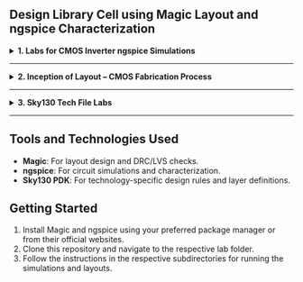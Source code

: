 
## Design Library Cell using Magic Layout and ngspice Characterization

<details>

<summary><strong>1. Labs for CMOS Inverter ngspice Simulations</strong></summary>

**SPICE deck creation for CMOS invertor**

---

### Component connectivity

<img width="285" alt="Screenshot 2024-11-19 at 8 58 11 PM" src="https://github.com/user-attachments/assets/79a09ed5-3c80-4be3-a236-02e77cb08fc6">

### Component values

<img width="312" alt="Screenshot 2024-11-19 at 8 58 41 PM" src="https://github.com/user-attachments/assets/7ad77073-1356-4c1f-bc53-14cc3b4b3473">

<img width="388" alt="Screenshot 2024-11-19 at 8 59 08 PM" src="https://github.com/user-attachments/assets/f93f1a74-292f-4885-9649-8df6b9a7376a">

### Identify the nodes

<img width="483" alt="Screenshot 2024-11-19 at 8 59 26 PM" src="https://github.com/user-attachments/assets/1394a1e5-baaa-4461-9278-57089e6cc2df">

### Naming nodes

<img width="343" alt="Screenshot 2024-11-19 at 8 59 43 PM" src="https://github.com/user-attachments/assets/ec15f6e9-1e07-4f50-b4db-2831af3417dc">

---

## SPICE DECK

```
*** MODEL Descriptions ***
*** NETLIST Description ***
Ml out in vdd vdd pmos W=0.375u L=0.25u
M2 out in 0 0 nmos W=0.375u L=0.25u

cload out 0 10f

vdd udd 0 2.5
Vin in 0 2.5
*** SIMULATION Commands ***
.op
.dc Vin 0 2.5 0.05
*** .include tsmc_025um _model.mod ***
.LIB "tsmc 025um model.mod" CMOS_MODELS
.end
```

## SPICE simulation

SPICE waveform : Wn=Wp=0.375u, Ln,p=0.25u device (Wn/Ln=Wp/Lp = 1.5)

<img width="871" alt="Screenshot 2024-11-19 at 9 04 28 PM" src="https://github.com/user-attachments/assets/c4dda6a3-4317-4ddf-bdc8-97fe451efbd0">

SPICE waveform : Wn=0.375, Wp=0.9375u, Ln,p=0.25u device (Wn/Ln=1.5, Wp/Lp = 2.5)

<img width="871" alt="Screenshot 2024-11-19 at 9 05 40 PM" src="https://github.com/user-attachments/assets/cfcf9cb3-37ec-4e54-8d76-f9e0e51feaf6">

---

## Switching threshold VM

<img width="1385" alt="Screenshot 2024-11-19 at 9 09 24 PM" src="https://github.com/user-attachments/assets/a40c953f-0469-4d5d-9d4f-79ba9f7e380a">

<img width="1440" alt="Screenshot 2024-11-19 at 9 11 14 PM" src="https://github.com/user-attachments/assets/cd642a28-4d41-4991-bad5-3815aa8d2de1">

---

`git clone https://github.com/nickson-jose/vsdstdcelldesign.git`

 copy the sky130A.tech from `/openlane_working_dir/pdks/sky130A/libs.tech/magic` file to `/openlane_working_dir/vsdstdcelldesign/` directory

 `magic -T sky130A.tech sky130_inv.mag &`
 
 <img width="375" alt="Screenshot 2024-11-19 at 9 30 06 PM" src="https://github.com/user-attachments/assets/adae7058-a395-4781-b509-fc8d6c8d4cbf">

</details>

---

<details>
<summary><strong>2. Inception of Layout – CMOS Fabrication Process</strong></summary>

This lab introduces the basics of CMOS layout design, covering:
- The CMOS fabrication process steps (oxidation, diffusion, etching, etc.).
- Understanding design layers in Magic.
- Creating the layout of a simple CMOS circuit (e.g., an inverter) using design rules.

### Create active regions

**Step 1:** Selecting a substrate

<img width="918" alt="Screenshot 2024-11-19 at 9 37 27 PM" src="https://github.com/user-attachments/assets/a741bac3-2b7b-4505-b984-18f77fb6c706">

 > Substrate doping should be less than 'well' doping. Coming in further sections

<img width="911" alt="Screenshot 2024-11-19 at 9 38 15 PM" src="https://github.com/user-attachments/assets/ba70afcf-70ec-4e9c-820e-d11c7480c007">

---

**Step 2:** Creating active region for transistors

<img width="1440" alt="Screenshot 2024-11-19 at 9 53 34 PM" src="https://github.com/user-attachments/assets/ac4c774f-4327-4535-9e8e-a0b07f939d86">

<img width="1440" alt="Screenshot 2024-11-19 at 9 54 09 PM" src="https://github.com/user-attachments/assets/8131fd67-fcd8-418c-90e7-767014fd4d5f">

**Remove the mask**

<img width="1440" alt="Screenshot 2024-11-19 at 9 54 28 PM" src="https://github.com/user-attachments/assets/34e6748b-4fd2-4708-a967-c1ad2ce7f73e">

**Etched off Si3N4**

<img width="1440" alt="Screenshot 2024-11-19 at 9 55 40 PM" src="https://github.com/user-attachments/assets/4f1d5a0e-0192-4724-a79e-cd3697abcaf9">

**Remove photo resist**

<img width="1440" alt="Screenshot 2024-11-19 at 9 56 09 PM" src="https://github.com/user-attachments/assets/2208479c-aa35-433d-88b0-47d623017421">

**Placed in oxidation furnace**

<img width="1440" alt="Screenshot 2024-11-19 at 9 57 00 PM" src="https://github.com/user-attachments/assets/95932075-eca6-4f84-96c9-44182086f3a1">

Field oxide is grownThis process is called "LOCOS" "Local Oxidation of Silicon"

<img width="1440" alt="Screenshot 2024-11-19 at 9 58 22 PM" src="https://github.com/user-attachments/assets/d6a92ef3-6efe-4591-9f70-66fec8049fcb">

**Si3N4 stripped using hot phosphoric acid**

<img width="1440" alt="Screenshot 2024-11-19 at 9 58 46 PM" src="https://github.com/user-attachments/assets/cc3e88be-bb32-49db-8a9b-79a98dec466e">

---

**Step 3:** N-well and P-well formation

<img width="1440" alt="Screenshot 2024-11-19 at 10 00 00 PM" src="https://github.com/user-attachments/assets/b144a6d1-b560-4497-b76a-f2bfd0172032">

<img width="1440" alt="Screenshot 2024-11-19 at 10 01 13 PM" src="https://github.com/user-attachments/assets/d6f6328e-6bf7-4e30-8826-8c94f1014179">

<img width="1440" alt="Screenshot 2024-11-19 at 10 01 03 PM" src="https://github.com/user-attachments/assets/4a229ead-a445-45c4-82b8-4e2ac9ac49b1">

<img width="1440" alt="Screenshot 2024-11-19 at 10 01 27 PM" src="https://github.com/user-attachments/assets/5715c110-54c5-490f-b899-db108ec19579">

<img width="1440" alt="Screenshot 2024-11-19 at 10 01 39 PM" src="https://github.com/user-attachments/assets/48773ff6-deb5-48aa-a8fc-0f05e18f5cc8">

**Boron P type material**

<img width="1440" alt="Screenshot 2024-11-19 at 10 01 47 PM" src="https://github.com/user-attachments/assets/349da6f3-2e8d-4fe9-8f92-43b30754f80f">

<img width="1440" alt="Screenshot 2024-11-19 at 10 02 15 PM" src="https://github.com/user-attachments/assets/46209153-43c5-4145-854c-b5c69cfb9141">

**Phosphorous N type material**

<img width="1440" alt="Screenshot 2024-11-19 at 10 03 58 PM" src="https://github.com/user-attachments/assets/199c4787-53f4-4bd2-80e1-ed0bc67f3a3b">

<img width="1440" alt="Screenshot 2024-11-19 at 10 04 31 PM" src="https://github.com/user-attachments/assets/267cffa0-f1e1-4c1e-a01b-5e23d6606017">

**Twin tub process**

<img width="1440" alt="Screenshot 2024-11-19 at 10 04 52 PM" src="https://github.com/user-attachments/assets/18b2a33b-99c9-4b1e-9857-2abd780ff05f">

---

**Step 4:** Formation of Gate terminal

<img width="1440" alt="Screenshot 2024-11-19 at 10 06 22 PM" src="https://github.com/user-attachments/assets/a61c9e53-3ae8-4533-b3b1-9b557d80df40">

<img width="1440" alt="Screenshot 2024-11-19 at 10 08 12 PM" src="https://github.com/user-attachments/assets/e41244eb-eafd-4a19-9ea8-e09eb9373fb3">

<img width="1440" alt="Screenshot 2024-11-19 at 10 09 27 PM" src="https://github.com/user-attachments/assets/9d8b6a65-e3d3-43a2-aefa-8375a4b18d2a">

Original oxide etched/stripped using dilute hydrofluoric (HF) solution

<img width="1440" alt="Screenshot 2024-11-19 at 10 10 02 PM" src="https://github.com/user-attachments/assets/e1dfca0a-2b9f-4c4a-bc7d-17558c5f7ea9">

<img width="1440" alt="Screenshot 2024-11-19 at 10 10 27 PM" src="https://github.com/user-attachments/assets/2ace40c8-23fa-487a-b8e8-3ddaa8f9dba9">

<img width="1440" alt="Screenshot 2024-11-19 at 10 10 45 PM" src="https://github.com/user-attachments/assets/b272bc21-a42f-4ab8-9fda-6f7503544518">

<img width="1440" alt="Screenshot 2024-11-19 at 10 11 17 PM" src="https://github.com/user-attachments/assets/8dc3afa9-a436-4702-9411-15a1071d9175">

<img width="1440" alt="Screenshot 2024-11-19 at 10 11 33 PM" src="https://github.com/user-attachments/assets/a6812e5a-0302-4cc5-904e-25838a5a9ef1">

<img width="1440" alt="Screenshot 2024-11-19 at 10 12 01 PM" src="https://github.com/user-attachments/assets/7859df1d-dbd4-45a8-b91e-c3ddddb66787">

---

**Step 5:** Lightly doped drain (LDD) formation

<img width="1440" alt="Screenshot 2024-11-19 at 10 20 54 PM" src="https://github.com/user-attachments/assets/61c13d94-884b-4565-977b-6b413b990492">

<img width="1440" alt="Screenshot 2024-11-19 at 10 21 35 PM" src="https://github.com/user-attachments/assets/edd38155-b8a2-4d29-9a8c-0a707d9365cf">

<img width="1440" alt="Screenshot 2024-11-19 at 10 21 49 PM" src="https://github.com/user-attachments/assets/071a2f5f-8329-42dc-8e29-99c618e3e2fc">

<img width="1440" alt="Screenshot 2024-11-19 at 10 22 02 PM" src="https://github.com/user-attachments/assets/7a6b52e9-055b-4ae8-815d-b9923ca39c6b">

<img width="1440" alt="Screenshot 2024-11-19 at 10 22 25 PM" src="https://github.com/user-attachments/assets/34879903-1625-4848-8d71-e4f774818d6c">

**Step 6:** Source and Drain formation

<img width="1440" alt="Screenshot 2024-11-19 at 10 30 22 PM" src="https://github.com/user-attachments/assets/90d1c5f6-6492-4d5a-84d9-5d5983804e32">

<img width="1440" alt="Screenshot 2024-11-19 at 10 30 42 PM" src="https://github.com/user-attachments/assets/2a90a848-0db7-4541-8123-6659eea9a43e">

**Step 7:** Local interconnect formation

<img width="1440" alt="Screenshot 2024-11-19 at 10 32 28 PM" src="https://github.com/user-attachments/assets/c02251a2-a94a-4944-a04d-633b64455dcd">

<img width="1440" alt="Screenshot 2024-11-19 at 10 32 36 PM" src="https://github.com/user-attachments/assets/bdb5ccda-2b30-4594-bd2c-2bf7ab161f38">

<img width="1440" alt="Screenshot 2024-11-19 at 10 32 55 PM" src="https://github.com/user-attachments/assets/5709e558-494a-436e-aa72-f35f391ea3ad">

<img width="1440" alt="Screenshot 2024-11-19 at 10 34 20 PM" src="https://github.com/user-attachments/assets/7a097287-9642-42f4-8cd1-91b7ae39c2a6">

<img width="891" alt="Screenshot 2024-11-19 at 10 34 55 PM" src="https://github.com/user-attachments/assets/2b62bd24-aaa6-41ab-9a7b-4a151ca0c95d">

<img width="1440" alt="Screenshot 2024-11-19 at 10 35 12 PM" src="https://github.com/user-attachments/assets/514af00c-3970-4edd-8b29-b3ddf8c6bc76">

**Higer level metal formation**

<img width="1440" alt="Screenshot 2024-11-19 at 10 36 08 PM" src="https://github.com/user-attachments/assets/19c84433-a54a-4a23-afad-6dedce282932">

<img width="1440" alt="Screenshot 2024-11-19 at 10 36 48 PM" src="https://github.com/user-attachments/assets/f3ba54a8-5238-4b9c-8c2d-dcd190d4892e">

<img width="1440" alt="Screenshot 2024-11-19 at 10 37 15 PM" src="https://github.com/user-attachments/assets/4a3a8421-dd23-4d68-931a-622540c42a6f">

<img width="1440" alt="Screenshot 2024-11-19 at 10 37 51 PM" src="https://github.com/user-attachments/assets/196bda78-1c98-4406-9323-07de00c4800c">

<img width="1440" alt="Screenshot 2024-11-19 at 10 38 00 PM" src="https://github.com/user-attachments/assets/8f8d840a-335e-4b43-b178-166913f6f539">

Again Chemical mechanical polishing (CMP) technique for planarizing wafer surface

<img width="950" alt="Screenshot 2024-11-19 at 10 38 26 PM" src="https://github.com/user-attachments/assets/e50828a1-578a-499b-b461-8e6f15f4982b">

<img width="1440" alt="Screenshot 2024-11-19 at 10 39 16 PM" src="https://github.com/user-attachments/assets/4c828ed2-ff8c-4dd1-897c-0c8f88048eab">

<img width="1440" alt="Screenshot 2024-11-19 at 10 39 31 PM" src="https://github.com/user-attachments/assets/4c999562-590d-4faa-869e-15f86c4506f3">

<img width="1440" alt="Screenshot 2024-11-19 at 10 40 02 PM" src="https://github.com/user-attachments/assets/d9ae2a73-95b4-4077-a08b-1834349daadd">

---

In tkcon

`extract all`
to generate sky130_inv.ext

`ext2spice cthresh 0 rthresh 0`
`ext2spice sky130_inv.ext`
to generate sky130_inv.spice

<img width="283" alt="Screenshot 2024-11-19 at 11 04 51 PM" src="https://github.com/user-attachments/assets/c3cb59c0-45cb-4a35-a07b-9d25d1f85f61">

</details>

---

<details>
<summary><strong>3. Sky130 Tech File Labs</strong></summary>

Sky130 is an open-source PDK (Process Design Kit) provided by Google and SkyWater Technology. This lab includes:
- Setting up the Sky130 technology file in Magic.
- Designing and simulating circuits using Sky130-specific layers.
- Verifying designs with Sky130 rules and extracting netlists for simulation.

---

<img width="1440" alt="Screenshot 2024-11-19 at 11 07 36 PM" src="https://github.com/user-attachments/assets/2617ed9f-d460-4998-a730-98cc527e54d2">

<img width="298" alt="Screenshot 2024-11-20 at 12 26 54 AM" src="https://github.com/user-attachments/assets/d48cc13a-7a4e-40aa-bff7-d60b58cf370f">

<img width="379" alt="Screenshot 2024-11-20 at 12 28 36 AM" src="https://github.com/user-attachments/assets/c977b740-107d-43b8-ad7d-82f6a8e37233">

---

**Magic DRC**

[documentation](http://opencircuitdesign.com/magic/)

---

[Magic DRC](http://opencircuitdesign.com/open_pdks/archive/drc_tests.tgz)

<img width="636" alt="Screenshot 2024-11-20 at 7 24 49 AM" src="https://github.com/user-attachments/assets/a3a6e475-099a-47f9-a3fc-23a68d214118">





</details>

---

## Tools and Technologies Used
- **Magic**: For layout design and DRC/LVS checks.
- **ngspice**: For circuit simulations and characterization.
- **Sky130 PDK**: For technology-specific design rules and layer definitions.

## Getting Started
1. Install Magic and ngspice using your preferred package manager or from their official websites.
2. Clone this repository and navigate to the respective lab folder.
3. Follow the instructions in the respective subdirectories for running the simulations and layouts.
